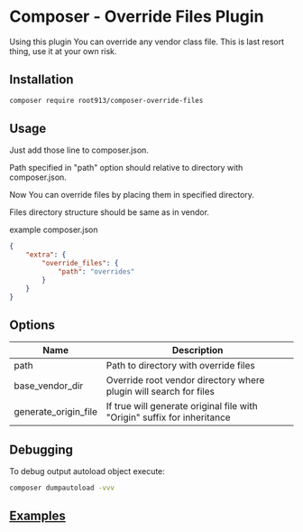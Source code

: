 # Composer - Override Files Plugin

Using this plugin You can override any vendor class file. This is last resort thing, use it at your own risk.

## Installation

```bash
composer require root913/composer-override-files
```

## Usage

Just add those line to composer.json.

Path specified in "path" option should relative to directory with composer.json.

Now You can override files by placing them in specified directory. 

Files directory structure should be same as in vendor.

example composer.json
```json
{
    "extra": {
        "override_files": {
            "path": "overrides"
        }
    }
}
```

## Options
| Name                  | Description                                                               |
| --------------------- | ------------------------------------------------------------------------- |
| path                  | Path to directory with override files                                     |
| base_vendor_dir       | Override root vendor directory where plugin will search for files         |
| generate_origin_file  | If true will generate original file with "Origin" suffix for inheritance  |

## Debugging

To debug output autoload object execute:
```bash
composer dumpautoload -vvv
```

## [Examples](examples)
